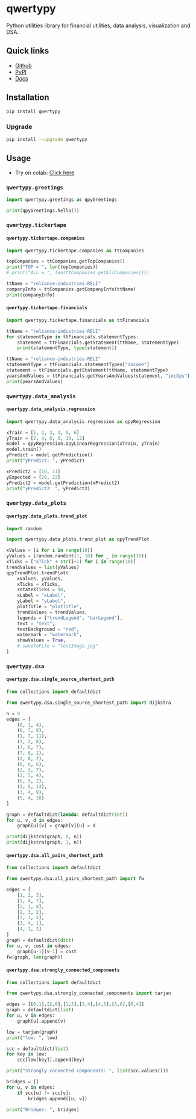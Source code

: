 # qwertypy

Python utilities library for financial utilities, data analysis, visualization and DSA.

## Quick links

-   [Github](https://github.com/qwertyvipul/qwertypy)
-   [PyPI](https://pypi.org/project/qwertypy)
-   [Docs](https://qwertyvipul.io/qwertypy/#usage)

## Installation

```bash
pip install qwertypy
```

### Upgrade

```bash
pip install --upgrade qwertypy
```

## Usage

-   Try on colab: [Click here](https://colab.research.google.com/drive/1SK96YfBgIPY-CKNfvQxvBKkJnNA7fSCe?usp=sharing)

### `qwertypy.greetings`

```py
import qwertypy.greetings as qpyGreetings

print(qpyGreetings.hello())
```

### `qwertypy.tickertape`

#### `qwertypy.tickertape.companies`

```py
import qwertypy.tickertape.companies as ttCompanies

topCompanies = ttCompanies.getTopCompanies()
print("TOP = ", len(topCompanies))
# print("ALL = ", len(ttCompanies.getAllCompanies()))

ttName = "reliance-industries-RELI"
companyInfo = ttCompanies.getCompanyInfo(ttName)
print(companyInfo)
```

#### `qwertypy.tickertape.financials`

```py
import qwertypy.tickertape.financials as ttFinancials

ttName = "reliance-industries-RELI"
for statementType in ttFinancials.statementTypes:
    statement = ttFinancials.getStatement(ttName, statementType)
    print(statementType, type(statement))

ttName = "reliance-industries-RELI"
statementType = ttFinancials.statementTypes["income"]
statement = ttFinancials.getStatement(ttName, statementType)
yearsAndValues = ttFinancials.getYearsAndValues(statement, "incDps")
print(yearsAndValues)
```

### `qwertypy.data_analysis`

#### `qwertypy.data_analysis.regression`

```py
import qwertypy.data_analysis.regression as qpyRegression

xTrain = [1, 2, 3, 4, 5, 6]
yTrain = [2, 4, 6, 8, 10, 12]
model = qpyRegression.QpyLinearRegression(xTrain, yTrain)
model.train()
yPredict = model.getPrediction()
print("yPredict: ", yPredict)

xPredict2 = [10, 11]
yExpected = [20, 22]
yPredict2 = model.getPrediction(xPredict2)
print("yPredict2: ", yPredict2)
```

### `qwertypy.data_plots`

#### `qwertypy.data_plots.trend_plot`

```py
import random

import qwertypy.data_plots.trend_plot as qpyTrendPlot

xValues = [i for i in range(10)]
yValues = [random.randint(1, 10) for _ in range(10)]
xTicks = ["xTick" + str(i+1) for i in range(10)]
trendValues = list(yValues)
qpyTrendPlot.trendPlot(
    xValues, yValues,
    xTicks = xTicks,
    rotateXTicks = 90,
    xLabel = "xLabel",
    yLabel = "yLabel",
    plotTitle = "plotTitle",
    trendValues = trendValues,
    legends = ["trendLegend", "barLegend"],
    text = "text",
    textBackground = "red",
    watermark = "watermark",
    showValues = True,
    # saveToFile = "testImage.jpg"
)
```

### `qwertypy.dsa`

#### `qwertypy.dsa.single_source_shortest_path`

```py
from collections import defaultdict

from qwertypy.dsa.single_source_shortest_path import dijkstra

n = 9
edges = [
    (0, 1, 4),
    (0, 7, 8),
    (1, 7, 11),
    (1, 2, 8),
    (7, 8, 7),
    (7, 6, 1),
    (2, 8, 2),
    (8, 6, 6),
    (2, 3, 7),
    (2, 5, 4),
    (6, 5, 2),
    (3, 5, 14),
    (3, 4, 9),
    (5, 4, 10)
]

graph = defaultdict(lambda: defaultdict(int))
for u, v, d in edges:
    graph[u][v] = graph[v][u] = d

print(dijkstra(graph, 0, n))
print(dijkstra(graph, 1, n))
```

#### `qwertypy.dsa.all_pairs_shortest_path`

```py
from collections import defaultdict

from qwertypy.dsa.all_pairs_shortest_path import fw

edges = [
    [1, 2, 3],
    [1, 4, 7],
    [2, 1, 8],
    [2, 3, 2],
    [3, 1, 5],
    [3, 4, 1],
    [4, 1, 2]
]
graph = defaultdict(dict)
for u, v, cost in edges:
    graph[u-1][v-1] = cost
fw(graph, len(graph))
```

#### `qwertypy.dsa.strongly_connected_components`

```py
from collections import defaultdict

from qwertypy.dsa.strongly_connected_components import tarjan

edges = [[0,1],[2,0],[1,3],[3,4],[4,5],[5,6],[6,4]]
graph = defaultdict(list)
for u, v in edges:
    graph[u].append(v)

low = tarjan(graph)
print("low: ", low)

scc = defaultdict(list)
for key in low:
    scc[low[key]].append(key)

print("Strongly connected components: ", list(scc.values()))

bridges = []
for u, v in edges:
    if scc[u] != scc[v]:
        bridges.append([u, v])

print("Bridges: ", bridges)
```
